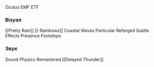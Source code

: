Oculus
EMF
ETF

### Візуал
[[Pretty Rain]]
[[-Rainbows]]
Coastal Waves
Particular Reforged
Subtle Effects
Presence Footsteps
### Звук
Sound Physics Remastered
[[Delayed Thunder]]
